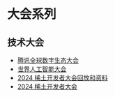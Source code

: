 # 大会系列

## 技术大会

- [腾讯全球数字生态大会](https://des.cloud.tencent.com/)
- [世界人工智能大会](https://online2024.worldaic.com.cn)
- [2024 稀土开发者大会回放和资料](https://agijuejin.feishu.cn/wiki/T3a2wBP82iwMcbkOu4pcEm6rn1c)
- [2024 稀土开发者大会](https://conf.juejin.cn/xdc2024/)
